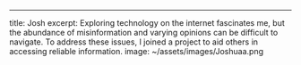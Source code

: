 ---
title: Josh
excerpt: Exploring technology on the internet fascinates me, but the abundance of misinformation and varying opinions can be difficult to navigate. To address these issues, I joined a project to aid others in accessing reliable information.
image: ~/assets/images/Joshuaa.png